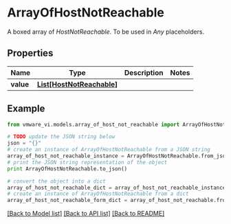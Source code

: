 # ArrayOfHostNotReachable

A boxed array of *HostNotReachable*. To be used in *Any* placeholders. 

## Properties
Name | Type | Description | Notes
------------ | ------------- | ------------- | -------------
**value** | [**List[HostNotReachable]**](HostNotReachable.md) |  | 

## Example

```python
from vmware_vi.models.array_of_host_not_reachable import ArrayOfHostNotReachable

# TODO update the JSON string below
json = "{}"
# create an instance of ArrayOfHostNotReachable from a JSON string
array_of_host_not_reachable_instance = ArrayOfHostNotReachable.from_json(json)
# print the JSON string representation of the object
print ArrayOfHostNotReachable.to_json()

# convert the object into a dict
array_of_host_not_reachable_dict = array_of_host_not_reachable_instance.to_dict()
# create an instance of ArrayOfHostNotReachable from a dict
array_of_host_not_reachable_form_dict = array_of_host_not_reachable.from_dict(array_of_host_not_reachable_dict)
```
[[Back to Model list]](../README.md#documentation-for-models) [[Back to API list]](../README.md#documentation-for-api-endpoints) [[Back to README]](../README.md)


